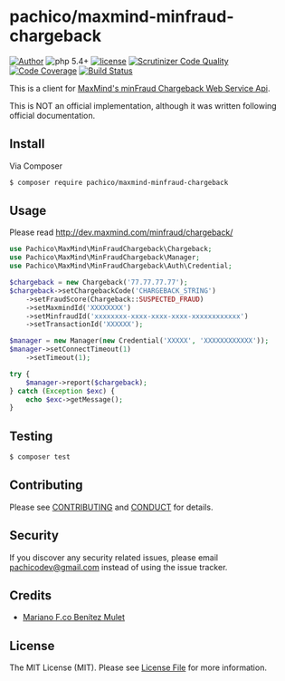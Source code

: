 # pachico/maxmind-minfraud-chargeback

[![Author](https://img.shields.io/badge/author-@pachico-blue.svg?style=flat-square)](https://twitter.com/pachico)
![php 5.4+](https://img.shields.io/badge/php-min%205.4-red.svg?style=flat-square)
[![license](https://img.shields.io/github/license/mashape/apistatus.svg?maxAge=2592000)](https://github.com/pachico/maxmind-minfraud-chargeback/blob/master/LICENSE.md)
[![Scrutinizer Code Quality](https://scrutinizer-ci.com/g/pachico/maxmind-minfraud-chargeback/badges/quality-score.png?b=master)](https://scrutinizer-ci.com/g/pachico/maxmind-minfraud-chargeback/?branch=master)
[![Code Coverage](https://scrutinizer-ci.com/g/pachico/maxmind-minfraud-chargeback/badges/coverage.png?b=master)](https://scrutinizer-ci.com/g/pachico/maxmind-minfraud-chargeback/?branch=master)
[![Build Status](https://scrutinizer-ci.com/g/pachico/maxmind-minfraud-chargeback/badges/build.png?b=master)](https://scrutinizer-ci.com/g/pachico/maxmind-minfraud-chargeback/build-status/master)

This is a client for [MaxMind's minFraud Chargeback Web Service Api](http://dev.maxmind.com/minfraud/chargeback/).

This is NOT an official implementation, although it was written following official documentation.

## Install

Via Composer

```bash
$ composer require pachico/maxmind-minfraud-chargeback
```

## Usage

Please read http://dev.maxmind.com/minfraud/chargeback/


```php
use Pachico\MaxMind\MinFraudChargeback\Chargeback;
use Pachico\MaxMind\MinFraudChargeback\Manager;
use Pachico\MaxMind\MinFraudChargeback\Auth\Credential;

$chargeback = new Chargeback('77.77.77.77');
$chargeback->setChargebackCode('CHARGEBACK_STRING')
    ->setFraudScore(Chargeback::SUSPECTED_FRAUD)
    ->setMaxmindId('XXXXXXXX')
    ->setMinfraudId('xxxxxxxx-xxxx-xxxx-xxxx-xxxxxxxxxxxx')
    ->setTransactionId('XXXXXX');

$manager = new Manager(new Credential('XXXXX', 'XXXXXXXXXXXX'));
$manager->setConnectTimeout(1)
    ->setTimeout(1);

try {
    $manager->report($chargeback);
} catch (Exception $exc) {
    echo $exc->getMessage();
}
```

## Testing

``` bash
$ composer test
```

## Contributing

Please see [CONTRIBUTING](CONTRIBUTING.md) and [CONDUCT](CONDUCT.md) for details.

## Security

If you discover any security related issues, please email pachicodev@gmail.com instead of using the issue tracker.

## Credits

- [Mariano F.co Benítez Mulet](https://github.com/pachico/)

## License

The MIT License (MIT). Please see [License File](LICENSE.md) for more information.
